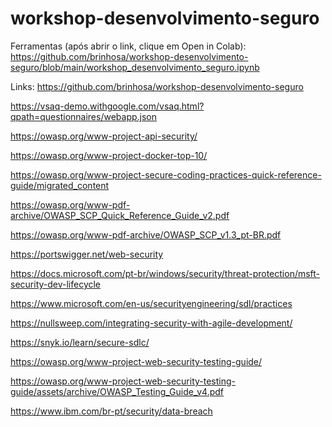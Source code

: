 # workshop-desenvolvimento-seguro

Ferramentas (após abrir o link, clique em Open in Colab):
https://github.com/brinhosa/workshop-desenvolvimento-seguro/blob/main/workshop_desenvolvimento_seguro.ipynb

Links:
https://github.com/brinhosa/workshop-desenvolvimento-seguro

https://vsaq-demo.withgoogle.com/vsaq.html?qpath=questionnaires/webapp.json

https://owasp.org/www-project-api-security/

https://owasp.org/www-project-docker-top-10/

https://owasp.org/www-project-secure-coding-practices-quick-reference-guide/migrated_content

https://owasp.org/www-pdf-archive/OWASP_SCP_Quick_Reference_Guide_v2.pdf

https://owasp.org/www-pdf-archive/OWASP_SCP_v1.3_pt-BR.pdf

https://portswigger.net/web-security

https://docs.microsoft.com/pt-br/windows/security/threat-protection/msft-security-dev-lifecycle

https://www.microsoft.com/en-us/securityengineering/sdl/practices

https://nullsweep.com/integrating-security-with-agile-development/

https://snyk.io/learn/secure-sdlc/

https://owasp.org/www-project-web-security-testing-guide/

https://owasp.org/www-project-web-security-testing-guide/assets/archive/OWASP_Testing_Guide_v4.pdf

https://www.ibm.com/br-pt/security/data-breach

